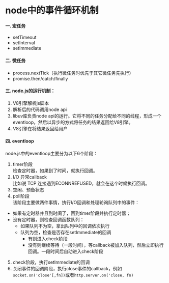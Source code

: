 # node中的事件循环机制

#### 一. 宏任务
- setTimeout
- setInterval
- setImmediate

#### 二. 微任务
- process.nextTick（执行微任务时优先于其它微任务先执行）
- promise.then/catch/finally

#### 三. node.js的运行机制：
1. V8引擎解析js脚本
2. 解析后的代码调用node api
3. libuv库负责node api的运行。它将不同的任务分配给不同的线程，形成一个eventloop，然后以异步的方式将任务的结果返回给V8引擎。
4. V8引擎在将结果返回给用户



#### 四. eventloop
node.js中的eventloop主要分为以下6个阶段：

1. timer阶段<br>
检查定时器，如果到了时间，就执行回调。
2. I/O 异常callback<br>
比如说 TCP 连接遇到ECONNREFUSED，就会在这个时候执行回调。
3. 空闲、预备状态
4. poll阶段<br>
该阶段主要做两件事情，执行I/O回调和处理轮询队列中的事件：
- 如果有定时器并且到时间了，回到timer阶段并执行定时器；
- 没有定时器，则检查回调函数队列：
  - 如果队列不为空，拿出队列中的回调依次执行
  - 队列为空，检查是否存在setImmediate的回调
    - 有则进入check阶段
    - 没有则继续等待（一段时间），等callback被加入队列，然后立即执行回调。一段时间后自动进入check阶段
5. check阶段，执行setImmediate的回调
6. 关闭事件的回调阶段，执行close事件的callback，例如`socket.on('close'[,fn])`或者`http.server.on('close, fn)`

